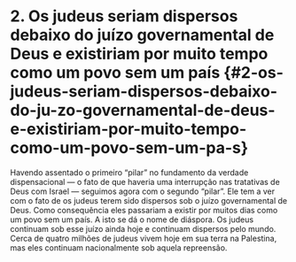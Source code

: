 # 2\. Os judeus seriam dispersos debaixo do juízo governamental de Deus e existiriam por muito tempo como um povo sem um país {#2-os-judeus-seriam-dispersos-debaixo-do-ju-zo-governamental-de-deus-e-existiriam-por-muito-tempo-como-um-povo-sem-um-pa-s}

Havendo assentado o primeiro “pilar” no fundamento da verdade dispensacional — o fato de que haveria uma interrupção nas tratativas de Deus com Israel — seguimos agora com o segundo “pilar”. Ele tem a ver com o fato de os judeus terem sido dispersos sob o juízo governamental de Deus. Como consequência eles passariam a existir por muitos dias como um povo sem um país. A isto se dá o nome de diáspora. Os judeus continuam sob esse juízo ainda hoje e continuam dispersos pelo mundo. Cerca de quatro milhões de judeus vivem hoje em sua terra na Palestina, mas eles continuam nacionalmente sob aquela repreensão.